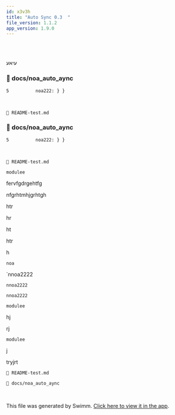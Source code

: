 ```yaml
---
id: x3v3h
title: "Auto Sync 0.3  "
file_version: 1.1.2
app_version: 1.9.0
---
```


<br/>

<br/>

עיאע
<!-- NOTE-swimm-snippet: the lines below link your snippet to Swimm -->
### 📄 docs/noa_auto_aync
```
5          noa222: } }
```

<br/>

`📄 README-test.md`
<!-- NOTE-swimm-snippet: the lines below link your snippet to Swimm -->
### 📄 docs/noa_auto_aync
```
5          noa222: } }
```

<br/>

`📄 README-test.md`

`modulee`<swm-token data-swm-token=":sidebars.js:12:0:0:`modulee.exportss = {`"/>

fervfgdrgehtfg

nfgrhtmhjgrhtgh

htr

hr

ht

htr

h

`noa`<swm-token data-swm-token=":docs/noa_auto_aync:1:22:22:`auto sync it - onaa faba word ground  ed control  hey noa danagoalone!  }`"/>

\`nnoa2222

`nnoa2222`

`nnoa2222`

`modulee`<swm-token data-swm-token=":sidebars.js:12:0:0:`modulee.exportss = {`"/>

hj

rj

`modulee`<swm-token data-swm-token=":sidebars.js:12:0:0:`modulee.exportss = {`"/>

j

tryjrt

`📄 README-test.md`

`📄 docs/noa_auto_aync`

<br/>

This file was generated by Swimm. [Click here to view it in the app](http://localhost:5000/repos/Z2l0aHViJTNBJTNBTm9hUmVwbyUzQSUzQU5vYW96ZXI=/docs/x3v3h).
